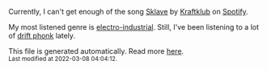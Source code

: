 
  Currently, I can't get enough of the song <a href="https://open.spotify.com/track/6rGZI8zzTpBfcZjHQ6VIa0">Sklave</a> by <a href="https://open.spotify.com/artist/0MZ55DwuMQ1B2TXq9lcrE4">Kraftklub</a> on <a href="https://open.spotify.com/user/9qz2xtkur2fengfsdcq8dd907?si=kq2SVrUkSNe0z1NJjpt7kg">Spotify</a>.

  My most listened genre is <a href="https://duckduckgo.com/?q=electro-industrial music">electro-industrial</a>.
  Still, I've been listening to a lot of <a href="https://duckduckgo.com/?q=drift phonk music">drift phonk</a> lately.

  This file is generated automatically. Read more <a href="https://github.com/CodeF0x/CodeF0x/blob/master/IMPORTANT.md">here</a>.
  <br>
  <sub>Last modified at 2022-03-08 04:04:12.</sub>
  
